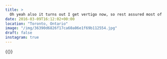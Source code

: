 ```yaml
---
title: >
  Oh yeah also it turns out I get vertigo now, so rest assured most of these aerial shots have been taken with sweaty palms. 😓#vsco #VSCOfilm #toronto #architecture #aerialphotography
date: 2016-03-09T16:12:02+00:00
location: "Toronto, Ontario"
image: "/img/36390d6826f17ca60a06e1f69b112554.jpg"
draft: false
instagram: true
---
```


{{<photo src="/img/36390d6826f17ca60a06e1f69b112554.jpg">}}
